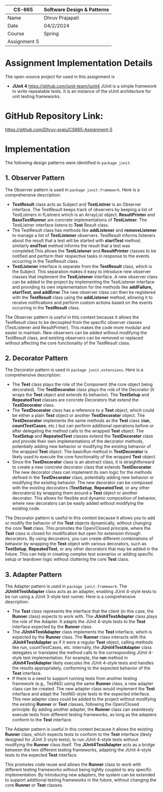 
| CS-665       | Software Design & Patterns |
|--------------|----------------------------|
| Name         | Dhruv Prajapati       |
| Date         | 04/2/2024                 |
| Course       | Spring      |
| Assignment 5 |                            |

# Assignment Implementation Details
The open-source project for used in this assignment is 
-   **JUnit 4**
https://github.com/junit-team/junit4
JUnit is a simple framework to write repeatable tests. It is an instance of the xUnit architecture for unit testing frameworks.

# GitHub Repository Link:
https://github.com/Dhruv-praju/CS665-Assignment-5

# Implementation
The following design patterns were identified in `package junit`.

## 1. Observer Pattern
The Observer pattern is used in `package junit.framework`. Here is a comprehensive description:

-   **TestResult** class acts as Subject and **TestListner** is an Observer interface. The TestResult keeps track of observers by keeping a list of TestListners in fListners which is an ArrayList object. **ResultPrinter** and **BaseTestRunner** are concrete implementations of **TestListner**. The TestListner interface listens to **Test** Result class.
-   The TestResult class has methods like **addListener** and **removeListener** to manage a list of **TestListener** observers. TestResult informs listeners about the result that a test will be started with **startTest** method. similarly **endTest** method informs the result that a test was completed.This allows the **TestListener** and **ResultPrinter** classes to be notified and perform their respective tasks in response to the events occurring in the TestResult class.
-   **TestListener** interface is separate from the **TestResult** class, which is the Subject. This separation makes it easy to introduce new observer classes that implement the **TestListener** interface. A new observer class can be added to the project by implementing the TestListener interface and providing its own implementation for the methods like **addFailure, startTest, and addError**.The new observer class can then be registered with the **TestResult** class using the **addListener** method, allowing it to receive notifications and perform custom actions based on the events occurring in the **TestResult** class.

The Observer pattern is useful in this context because it allows the TestResult class to be decoupled from the specific observer classes (TestListener and ResultPrinter). This makes the code more modular and easier to maintain. New observers can be added without modifying the TestResult class, and existing observers can be removed or replaced without affecting the core functionality of the TestResult class.



## 2. Decorator Pattern
The Decorator pattern is used in `package junit.extensions`. Here is a comprehensive description:

-   The **Test** class plays the role of the Component (the core object being decorated). The **TestDecorator** class plays the role of the Decorator (it wraps the **Test** object and extends its behavior). The **TestSetup** and **RepeatedTest** classes are concrete Decorators that extend the **TestDecorator** class.
-   The **TestDecorator** class has a reference to a **Test** object, which could be either a plain **Test** object or another **TestDecorator** object. The **TestDecorator** implements the same methods as the **Test** class (**run**, **countTestCases**, etc.) but can perform additional operations before or after delegating the method calls to the wrapped **Test** object. The **TestSetup** and **RepeatedTest** classes extend the **TestDecorator** class and provide their own implementations of the decorator methods, potentially adding new behavior or modifying the existing behavior of the wrapped **Test** object. The basicRun method in **TestDecorator** is likely used to execute the core functionality of the wrapped **Test** object.
-   Since the **TestDecorator** class is an abstract class, it is straightforward to create a new concrete decorator class that extends **TestDecorator**. The new decorator class can implement its own logic for the methods defined in the **TestDecorator** class, potentially adding new behavior or modifying the existing behavior. The new decorator can be composed with the existing decorators (**TestSetup**, **RepeatedTest**, or any other decorators) by wrapping them around a **Test** object or another decorator. This allows for flexible and dynamic composition of behavior, where new decorators can be easily added without modifying the existing code.

The Decorator pattern is useful in this context because it allows you to add or modify the behavior of the **Test** objects dynamically, without changing the core **Test** class. This promotes the Open/Closed principle, where the **Test** class is closed for modification but open for extension through decorators. By using decorators, you can create different combinations of behavior by wrapping the **Test** object with various decorators, such as **TestSetup**, **RepeatedTest**, or any other decorators that may be added in the future. This can help in creating complex test scenarios or adding specific setup or teardown logic without cluttering the core **Test** class.

## 3. Adapter Pattern

The Adapter pattern is used in `package junit.framework`. The **JUnit4TestAdapter** class acts as an adapter, enabling JUnit 4-style tests to be run using a JUnit 3-style test runner. Here is a comprehensive description:


-   The **Test** class represents the interface that the client (in this case, the **Runner** class) expects to work with. The **JUnit4TestAdapter** class plays the role of the Adapter. It adapts the JUnit 4-style tests to the **Test** interface expected by the **Runner** class.
-   The **JUnit4TestAdapter** class implements the **Test** interface, which is expected by the **Runner** class.
The **Runner** class interacts with the **JUnit4TestAdapter** as if it were a regular **Test** object, calling methods like run, countTestCases, etc. Internally, the **JUnit4TestAdapter** class delegates or translates the method calls to the corresponding JUnit 4-style test implementation. For example, the **run** method in **JUnit4TestAdapter** likely executes the JUnit 4-style tests and handles the results appropriately, conforming to the expected behavior of the **Test** interface.
-   If there is a need to support running tests from another testing framework (e.g., TestNG) using the same **Runner** class, a new adapter class can be created. The new adapter class would implement the **Test** interface and adapt the TestNG-style tests to the expected interface. This new adapter class could be added to the project without modifying the existing **Runner** or **Test** classes, following the Open/Closed principle. By adding another adapter, the **Runner** class can seamlessly execute tests from different testing frameworks, as long as the adapters conform to the **Test** interface.

The Adapter pattern is useful in this context because it allows the existing **Runner** class, which expects tests to conform to the **Test** interface (likely designed for JUnit 3-style tests), to run JUnit 4-style tests without modifying the **Runner** class itself. The **JUnit4TestAdapter** acts as a bridge between the two different testing frameworks, adapting the JUnit 4-style tests to the expected **Test** interface.

This promotes code reuse and allows the **Runner** class to work with different testing frameworks without being tightly coupled to any specific implementation. By introducing new adapters, the system can be extended to support additional testing frameworks in the future, without changing the core **Runner** or **Test** classes.